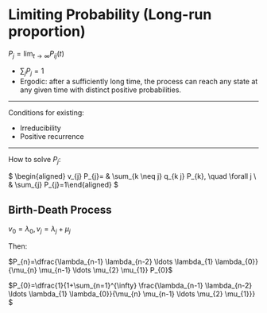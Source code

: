 # Limiting Probability (Long-run proportion)

$P_j = \lim_{t\to\infty} P_{ij}(t)$

- $\sum_{j}P_j = 1$
- Ergodic: after a sufficiently long time, the process can reach any state at any given time with distinct positive probabilities.

---

Conditions for existing:

- Irreducibility
- Positive recurrence 

---

How to solve $P_j$:

$ \begin{aligned} v_{j} P_{j}= & \sum_{k \neq j} q_{k j} P_{k}, \quad \forall j \\ & \sum_{j} P_{j}=1\end{aligned} $

## Birth-Death Process 

$v_0 = \lambda_0, v_j = \lambda_j + \mu_j$

Then:

$P_{n}=\dfrac{\lambda_{n-1} \lambda_{n-2} \ldots \lambda_{1} \lambda_{0}}{\mu_{n} \mu_{n-1} \ldots \mu_{2} \mu_{1}} P_{0}$

$P_{0}=\dfrac{1}{1+\sum_{n=1}^{\infty} \frac{\lambda_{n-1} \lambda_{n-2} \ldots \lambda_{1} \lambda_{0}}{\mu_{n} \mu_{n-1} \ldots \mu_{2} \mu_{1}}} $

